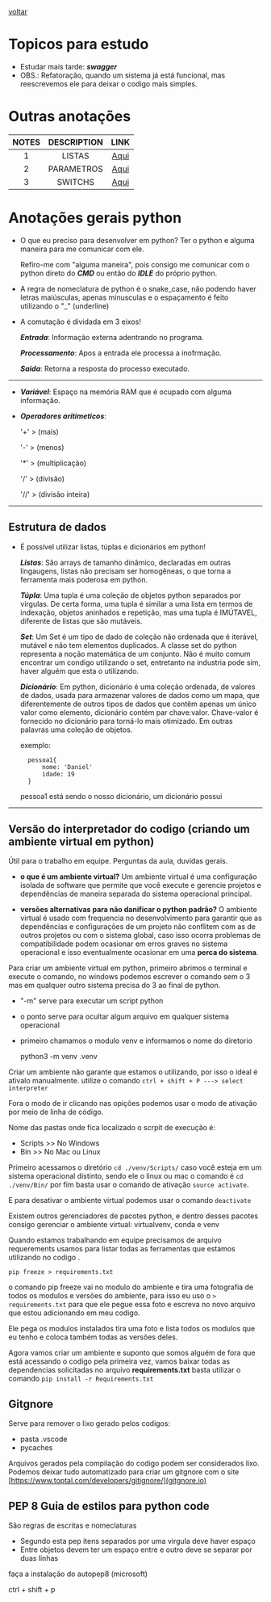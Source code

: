 [voltar](../../README.md)

# Topicos para estudo
- Estudar mais tarde: ***swagger***
- OBS.: Refatoração, quando um sistema já está funcional, mas reescrevemos ele para deixar o codigo mais simples.

# Outras anotações

| NOTES | DESCRIPTION | LINK|
|:-:|:-:|:-:|
|1| LISTAS |[ Aqui](./list.md)|
|2| PARAMETROS |[ Aqui](./parametros.md)|
|3| SWITCHS |[ Aqui](./switchs.md)|

# Anotações gerais python
- O que eu preciso para desenvolver em python? Ter o python e alguma maneira para me comunicar com ele.
    
    Refiro-me com "alguma maneira", pois consigo me comunicar com o python direto do ***CMD*** ou então do ***IDLE*** do próprio python.

- A regra de nomeclatura de python é o snake_case, não podendo haver letras maiúsculas, apenas minusculas e o espaçamento é feito utilizando o "_" (underline)


- A comutação é dividada em 3 eixos!

    ***Entrada***: Informação externa adentrando no programa.

    ***Processamento***: Apos a entrada ele processa a inofrmação.

    ***Saida***: Retorna a resposta do processo executado.

---

- ***Variável***: Espaço na memória RAM que é ocupado com alguma informação.
- ***Operadores aritimeticos***: 

    '+' > (mais) 

    '-' > (menos) 

    '*' > (multiplicação) 

    '/' > (divisão)

    '//' > (divisão inteira)

---

## Estrutura de dados

- É possível utilizar listas, túplas e dicionários em python!

    ***Listas***: São arrays de tamanho dinâmico, declaradas em outras lingaugens, listas não precisam ser homogêneas, o que torna a ferramenta mais poderosa em python.

    ***Túpla***: Uma tupla é uma coleção de objetos python separados por vírgulas. De certa forma, uma tupla é similar a uma lista em termos de indexação, objetos aninhados e repetição, mas uma tupla é IMÚTAVEL, diferente de listas que são mutáveis.

    ***Set***: Um Set é um tipo de dado de coleção não ordenada que é iterável, mutável e não tem elementos duplicados. A classe set do python representa a noção matemática de um conjunto. Não é muito comum encontrar um condigo utilizando o set, entretanto na industria pode sim, haver alguém que esta o utilizando.

    ***Dicionário***: Em python, dicionário é uma coleção ordenada, de valores de dados, usada para armazenar valores de dados como um mapa, que diferentemente de outros tipos de dados que contêm apenas um único valor como elemento, dicionário contém par chave:valor. Chave-valor é fornecido no dicionário para torná-lo mais otimizado. Em outras palavras uma coleção de objetos.

    exemplo: 

        pessoa1{
            nome: 'Daniel'
            idade: 19
        }

    pessoa1 está sendo o nosso dicionário, um dicionário possui 
---

## Versão do interpretador do codigo (criando um ambiente virtual em python)

Útil para o trabalho em equipe. Perguntas da aula, duvidas gerais.

- **o que é um ambiente virtual?** Um ambiente virtual é uma configuração isolada de software que permite que você execute e gerencie projetos e dependências de maneira separada do sistema operacional principal.

- **versões alternativas para não danificar o python padrão?** O ambiente virtual é usado com frequencia no desenvolvimento para garantir que as dependências e configurações de um projeto não conflitem com as de outros projetos ou com o sistema global, caso isso ocorra problemas de compatibilidade podem ocasionar em erros graves no sistema operacional e isso eventualmente ocasionar em uma **perca do sistema**.

Para criar um ambiente virtual em python, primeiro abrimos o terminal e execute o comando, no windows podemos escrever o comando sem o 3 mas em qualquer outro sistema precisa do 3 ao final de python.

- "-m" serve para executar um script python
- o ponto serve para ocultar algum arquivo em qualquer sistema operacional
- primeiro chamamos o modulo venv e informamos o nome do diretorio 

    python3 -m venv .venv 

Criar um ambiente não garante que estamos o utilizando, por isso o ideal é ativalo manualmente. utilize o comando `ctrl + shift + P ---> select interpreter` 

Fora o modo de ir clicando nas opições podemos usar o modo de ativação por meio de linha de código.

Nome das pastas onde fica localizado o scrpit de execução é:
- Scripts >> No Windows
- Bin >> No Mac ou Linux

Primeiro acessamos o diretório `cd ./venv/Scripts/` caso você esteja em um sistema operacional distinto, sendo ele o linux ou mac o comando é `cd ./venv/Bin/` por fim basta usar o comando de ativação `source activate`.

E para desativar o ambiente virtual podemos usar o comando `deactivate`

Existem outros gerenciadores de pacotes python, e dentro desses pacotes consigo gerenciar o ambiente virtual: virtualvenv, conda e venv

Quando estamos trabalhando em equipe precisamos de arquivo requerements usamos para listar todas as ferramentas que estamos utilizando no codigo .

`pip freeze > requirements.txt`

o comando pip freeze vai no modulo do ambiente e tira uma fotografia de todos os modulos e versões do ambiente, para isso eu uso o `> requirements.txt` para que ele pegue essa foto e escreva no novo arquivo que estou adicionando em meu codigo.

Ele pega os modulos instalados tira uma foto e lista todos os modulos que eu tenho e coloca também todas as versões deles.

Agora vamos criar um ambiente e suponto que somos alguém de fora que está acessando o codigo pela primeira vez, vamos baixar todas as dependencias solicitadas no arquivo **requirements.txt** basta utilizar o comando `pip install -r Requirements.txt`

## Gitgnore

Serve para remover o lixo gerado pelos codigos:
- pasta .vscode
- pycaches

Arquivos gerados pela compilação do codigo podem ser considerados lixo. Podemos deixar tudo automatizado para criar um gitgnore com o site [https://www.toptal.com/developers/gitignore/](gitgnore.io)


## PEP 8 Guia de estilos para python code

São regras de escritas e nomeclaturas 
- Segundo esta pep itens separados por uma virgula deve haver espaço
- Entre objetos devem ter um espaço entre e outro deve se separar por duas linhas

faça a instalação do autopep8 (microsoft)

ctrl + shift + p 
